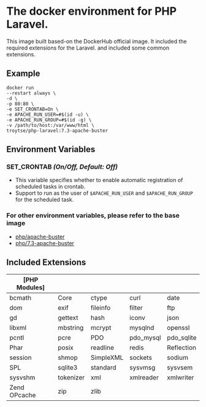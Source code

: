 # The docker environment for PHP Laravel.
This image built based-on the DockerHub official image. It included the required extensions for the Laravel. and included some common extensions.

## Example
```
docker run
--restart always \
-d \
-p 80:80 \
-e SET_CRONTAB=On \
-e APACHE_RUN_USER=#$(id -u) \
-e APACHE_RUN_GROUP=#$(id -g) \
-v /path/to/host:/var/www/html \
troytse/php-laravel:7.3-apache-buster
```

## Environment Variables

### SET_CRONTAB *(On/Off, Default: Off)*
- This variable specifies whether to enable automatic registration of scheduled tasks in crontab.
- Support to run as the user of `$APACHE_RUN_USER` and `$APACHE_RUN_GROUP` for the scheduled task.

### For other environment variables, please refer to the base image
* [php/apache-buster](https://hub.docker.com/_/php?tab=tags&page=1&name=apache-buster)
* [php/7.3-apache-buster](https://hub.docker.com/_/php?tab=tags&page=1&name=7.3-apache-buster)

## Included Extensions
|[PHP Modules]|||||
|---|---|---|---|---|
| bcmath | Core | ctype | curl | date |
| dom | exif | fileinfo | filter | ftp |
| gd | gettext | hash | iconv | json |
| libxml | mbstring | mcrypt | mysqlnd | openssl |
| pcntl | pcre | PDO | pdo_mysql | pdo_sqlite |
| Phar | posix | readline | redis | Reflection |
| session | shmop | SimpleXML | sockets | sodium |
| SPL | sqlite3 | standard | sysvmsg | sysvsem |
| sysvshm | tokenizer | xml | xmlreader | xmlwriter |
| Zend OPcache | zip | zlib | | |
